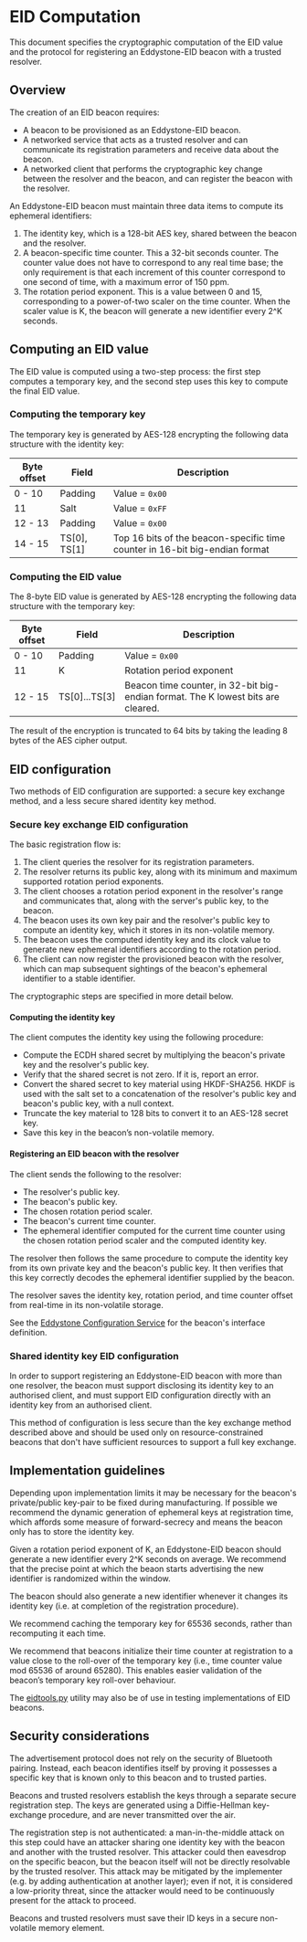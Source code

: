 # EID Computation

This document specifies the cryptographic computation of the EID value and the protocol for registering an Eddystone-EID beacon with a trusted resolver.

## Overview

The creation of an EID beacon requires:

- A beacon to be provisioned as an Eddystone-EID beacon.
- A networked service that acts as a trusted resolver and can communicate its registration parameters and receive data about the beacon.
- A networked client that performs the cryptographic key change between the resolver and the beacon, and can register the beacon with the resolver.

An Eddystone-EID beacon must maintain three data items to compute its ephemeral identifiers:

1. The identity key, which is a 128-bit AES key, shared between the beacon and the resolver.
1. A beacon-specific time counter. This a 32-bit seconds counter. The counter value does not have to correspond to any real time base; the only requirement is that each increment of this counter correspond to one second of time, with a maximum error of 150 ppm.
1. The rotation period exponent. This is a value between 0 and 15, corresponding to a power-of-two scaler on the time counter. When the scaler value is K, the beacon will generate a new identifier every 2^K seconds.

## Computing an EID value

The EID value is computed using a two-step process: the first step computes a
temporary key, and the second step uses this key to compute the final EID value.

### Computing the temporary key

The temporary key is generated by AES-128 encrypting the following data structure with the identity key:

Byte offset | Field | Description
------------|-------|------------
0 - 10 | Padding | Value = `0x00`
11 | Salt | Value = `0xFF`
12 - 13 | Padding | Value = `0x00`
14 - 15 | TS[0], TS[1] | Top 16 bits of the beacon-specific time counter in 16-bit big-endian format

### Computing the EID value

The 8-byte EID value is generated by AES-128 encrypting the following data structure with the temporary key:

Byte offset | Field | Description
------------|-------|------------
0 - 10 | Padding | Value = `0x00`
11 | K | Rotation period exponent
12 - 15 | TS[0]...TS[3] | Beacon time counter, in 32-bit big-endian format. The K lowest bits are cleared.

The result of the encryption is truncated to 64 bits by taking the leading 8 bytes of the AES cipher output.

## EID configuration

Two methods of EID configuration are supported: a secure key exchange method, and a less secure shared identity key method.

### Secure key exchange EID configuration

The basic registration flow is:

1. The client queries the resolver for its registration parameters.
1. The resolver returns its public key, along with its minimum and maximum supported rotation period exponents.
1. The client chooses a rotation period exponent in the resolver's range and communicates that, along with the server's public key, to the beacon.
1. The beacon uses its own key pair and the resolver's public key to compute an identity key, which it stores in its non-volatile memory.
1. The beacon uses the computed identity key and its clock value to generate new ephemeral identifiers according to the rotation period.
1. The client can now register the provisioned beacon with the resolver, which can map subsequent sightings of the beacon's ephemeral identifier to a stable identifier.

The cryptographic steps are specified in more detail below.

#### Computing the identity key

The client computes the identity key using the following procedure:

- Compute the ECDH shared secret by multiplying the beacon's private key and the resolver's public key.
- Verify that the shared secret is not zero. If it is, report an error.
- Convert the shared secret to key material using HKDF-SHA256. HKDF is used with the salt set to a concatenation of the resolver's public key and beacon's public key, with a null context.
- Truncate the key material to 128 bits to convert it to an AES-128 secret key.
- Save this key in the beacon’s non-volatile memory.

#### Registering an EID beacon with the resolver

The client sends the following to the resolver:

- The resolver's public key.
- The beacon's public key.
- The chosen rotation period scaler.
- The beacon's current time counter.
- The ephemeral identifier computed for the current time counter using the chosen rotation period scaler and the computed identity key.

The resolver then follows the same procedure to compute the identity key from its own private key and the beacon's public key. It then verifies that this key correctly decodes the ephemeral identifier supplied by the beacon.

The resolver saves the identity key, rotation period, and time counter offset from real-time in its non-volatile storage.

See the [Eddystone Configuration Service](../configuration-service) for the beacon's interface definition. 

### Shared identity key EID configuration

In order to support registering an Eddystone-EID beacon with more than one resolver, the beacon must support disclosing its identity key to an authorised client, and must support EID configuration directly with an identity key from an authorised client.

This method of configuration is less secure than the key exchange method described above and should be used only on resource-constrained beacons that don't have sufficient resources to support a full key exchange.

## Implementation guidelines

Depending upon implementation limits it may be necessary for the beacon's private/public key-pair to be fixed during manufacturing. If possible we recommend the dynamic generation of ephemeral keys at registration time, which affords some measure of forward-secrecy and means the beacon only has to store the identity key.

Given a rotation period exponent of K, an Eddystone-EID beacon should generate a new identifier every 2^K seconds on average. We recommend that the precise point at which the beaon starts advertising the new identifier is randomized within the window.

The beacon should also generate a new identifier whenever it changes its identity key (i.e. at completion of the registration procedure).

We recommend caching the temporary key for 65536 seconds, rather than recomputing it each time.

We recommend that beacons initialize their time counter at registration to a value close to the roll-over of the temporary key (i.e., time counter value mod 65536 of around 65280). This enables easier validation of the beacon’s temporary key roll-over behaviour.

The [eidtools.py](tools/eidtools.py) utility may also be of use in testing implementations of EID beacons.

## Security considerations

The advertisement protocol does not rely on the security of Bluetooth pairing. Instead, each beacon identifies itself by proving it possesses a specific key that is known only to this beacon and to trusted parties.

Beacons and trusted resolvers establish the keys through a separate secure registration step. The keys are generated using a Diffie-Hellman key-exchange procedure, and are never transmitted over the air.

The registration step is not authenticated: a man-in-the-middle attack on this step could have an attacker sharing one identity key with the beacon and another with the trusted resolver. This attacker could then eavesdrop on the specific beacon, but the beacon itself will not be directly resolvable by the trusted resolver. This attack may be mitigated by the implementer (e.g. by adding authentication at another layer); even if not, it is considered a low-priority threat, since the attacker would need to be continuously present for the attack to proceed.

Beacons and trusted resolvers must save their ID keys in a secure non-volatile memory element.

